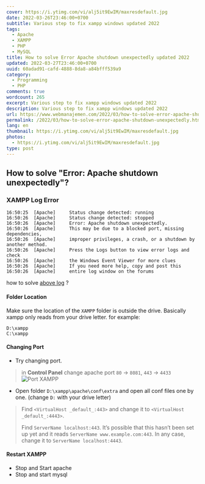 ```yaml
---
cover: https://i.ytimg.com/vi/alj5it9EwIM/maxresdefault.jpg
date: 2022-03-26T23:46:00+0700
subtitle: Various step to fix xampp windows updated 2022
tags:
  - Apache
  - XAMPP
  - PHP
  - MySQL
title: How to solve Error Apache shutdown unexpectedly updated 2022
updated: 2022-03-27T23:46:00+0700
uuid: 60adad91-cafd-4888-8da8-a84bfff539a9
category:
  - Programming
  - PHP
comments: true
wordcount: 265
excerpt: Various step to fix xampp windows updated 2022
description: Various step to fix xampp windows updated 2022
url: https://www.webmanajemen.com/2022/03/how-to-solve-error-apache-shutdown-unexpectedly.html
permalink: /2022/03/how-to-solve-error-apache-shutdown-unexpectedly.html
lang: en
thumbnail: https://i.ytimg.com/vi/alj5it9EwIM/maxresdefault.jpg
photos:
  - https://i.ytimg.com/vi/alj5it9EwIM/maxresdefault.jpg
type: post
---
```


## How to solve "Error: Apache shutdown unexpectedly"?
### XAMPP Log Error
```log
16:50:25  [Apache]     Status change detected: running
16:50:26  [Apache]     Status change detected: stopped
16:50:26  [Apache]     Error: Apache shutdown unexpectedly.
16:50:26  [Apache]     This may be due to a blocked port, missing dependencies,
16:50:26  [Apache]     improper privileges, a crash, or a shutdown by another method.
16:50:26  [Apache]     Press the Logs button to view error logs and check
16:50:26  [Apache]     the Windows Event Viewer for more clues
16:50:26  [Apache]     If you need more help, copy and post this
16:50:26  [Apache]     entire log window on the forums
```
how to solve [above log](#xampp-log-error) ?

#### Folder Location
Make sure the location of the `XAMPP` folder is outside the drive. Basically xampp only reads from your drive letter. for example:
```text
D:\xampp
C:\xampp
```

#### Changing Port
- Try changing port.
> in **Control Panel** change apache port `80` -> `8081`, `443` -> `4433`
![Port XAMPP](https://i.stack.imgur.com/McjHN.png)
- Open folder `D:\xampp\apache\conf\extra` and open all conf files one by one. (change `D:` with your drive letter)
> Find `<VirtualHost _default_:443>` and change it to `<VirtualHost _default_:4443>`.
>
> Find `ServerName localhost:443`. It’s possible that this hasn’t been set up yet and it reads `ServerName www.example.com:443`. In any case, change it to `ServerName localhost:4443`.

#### Restart XAMPP
- Stop and Start apache
- Stop and start mysql
